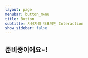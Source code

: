```yaml
---
layout: page
menubar: button_menu
title: Button
subtitle: 사용자의 대표적인 Interaction
show_sidebar: false
---
```


## 준비중이에요~!
<!-- 
Storyboard에서 Button을 연결하는 방법
Code로 Button을 만들고 액션까지 연결하는 방법 
-->